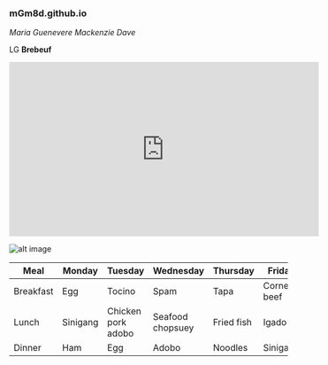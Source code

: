 ### mGm8d.github.io
*Maria Guenevere Mackenzie Dave*

LG **Brebeuf**

<iframe width="560" height="315" src="https://www.youtube.com/embed/npOd6VKV4iY" title="YouTube video player" frameborder="0" allow="accelerometer; autoplay; clipboard-write; encrypted-media; gyroscope; picture-in-picture; web-share" allowfullscreen></iframe>

![alt image](https://user-images.githubusercontent.com/122356574/211957201-1d086ff3-fe08-40c9-a1f9-172effa95024.png)


| Meal | Monday | Tuesday | Wednesday | Thursday | Friday |
|------|--------|---------|-----------|----------|--------|
| Breakfast | Egg | Tocino | Spam | Tapa | Corned beef |
| Lunch | Sinigang | Chicken pork adobo | Seafood chopsuey | Fried fish | Igado |
| Dinner | Ham | Egg | Adobo | Noodles | Sinigang |


